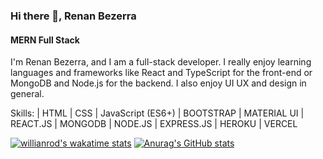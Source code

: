 ### Hi there 👋, Renan Bezerra
#### MERN Full Stack
I'm Renan Bezerra, and I am a full-stack developer.
I really enjoy learning languages and frameworks like React and TypeScript for the front-end or MongoDB and Node.js for the backend. I also enjoy UI UX and design in general.

Skills: | HTML | CSS | JavaScript (ES6+) | BOOTSTRAP | MATERIAL UI | REACT.JS | MONGODB | NODE.JS | EXPRESS.JS | HEROKU | VERCEL


[![willianrod's wakatime stats](https://github-readme-stats.vercel.app/api/wakatime?username=renanbezerraenes)](https://github.com/anuraghazra/github-readme-stats)
[![Anurag's GitHub stats](https://github-readme-stats.vercel.app/api?username=renanbezerraenes)](https://github.com/anuraghazra/github-readme-stats)
